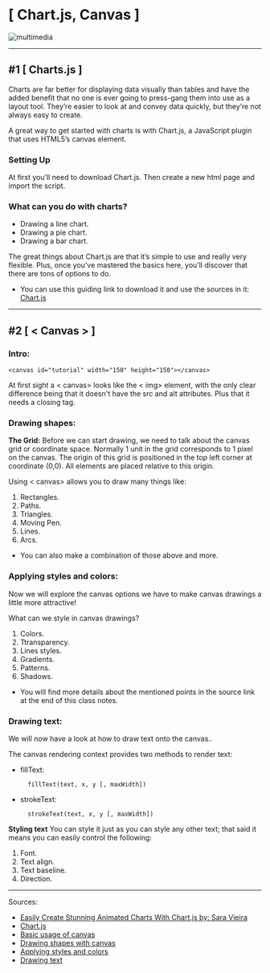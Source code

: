 # **[ Chart.js, Canvas ]**
![multimedia](https://support.infogram.com/hc/article_attachments/360022434134/tabs.gif)

<hr>

## **#1 [ Charts.js ]**
Charts are far better for displaying data visually than tables and have the added benefit that no one is ever going to press-gang them into use as a layout tool. They’re easier to look at and convey data quickly, but they’re not always easy to create.

A great way to get started with charts is with Chart.js, a JavaScript plugin that uses HTML5’s canvas element.

### **Setting Up**<br>
At first you'll need to download Chart.js. Then create a new html page and import the script.

### **What can you do with charts?**<br>
- Drawing a line chart.
- Drawing a pie chart.
- Drawing a bar chart.

The great things about Chart.js are that it’s simple to use and really very flexible. Plus, once you’ve mastered the basics here, you’ll discover that there are tons of options to do.

* You can use this guiding link to download it and use the sources in it: [Chart.js](https://www.chartjs.org/docs/latest/)

<hr>

## **#2 [ < Canvas > ]**

### **Intro:**

    <canvas id="tutorial" width="150" height="150"></canvas>

At first sight a < canvas> looks like the < img> element, with the only clear difference being that it doesn't have the src and alt attributes. Plus that it needs a closing tag.

### **Drawing shapes:**
**The Grid:** Before we can start drawing, we need to talk about the canvas grid or coordinate space. Normally 1 unit in the grid corresponds to 1 pixel on the canvas. The origin of this grid is positioned in the top left corner at coordinate (0,0). All elements are placed relative to this origin.


Using < canvas> allows you to draw many things like:<br>
1. Rectangles.
2. Paths.
3. Triangles.
4. Moving Pen.
5. Lines.
6. Arcs.

- You can also make a combination of those above and more.

### **Applying styles and colors:**

Now we will explore the canvas options we have to make canvas drawings a little more attractive!

What can we style in canvas drawings?<br>
1. Colors.
2. Ttransparency.
3. Lines styles.
4. Gradients.
5. Patterns.
6. Shadows.

* You will find more details about the mentioned points in the source link at the end of this class notes.

### **Drawing text:**
We will now have a look at how to draw text onto the canvas..

The canvas rendering context provides two methods to render text:
* fillText:

        fillText(text, x, y [, maxWidth])

* strokeText:

        strokeText(text, x, y [, maxWidth])

**Styling text**
You can style it just as you can style any other text; that said it means you can easily control the following:

1. Font.
2. Text align.
3. Text baseline.
4. Direction.
<hr>

Sources:
* [Easily Create Stunning Animated Charts With Chart.js by: Sara Vieira](https://www.webdesignerdepot.com/2013/11/easily-create-stunning-animated-charts-with-chart-js/)
* [Chart.js](https://www.chartjs.org/docs/latest/)
* [Basic usage of canvas](https://developer.mozilla.org/en-US/docs/Web/API/Canvas_API/Tutorial/Basic_usage)
* [Drawing shapes with canvas](https://developer.mozilla.org/en-US/docs/Web/API/Canvas_API/Tutorial/Drawing_shapes)
* [Applying styles and colors](https://developer.mozilla.org/en-US/docs/Web/API/Canvas_API/Tutorial/Applying_styles_and_colors)
* [Drawing text](https://developer.mozilla.org/en-US/docs/Web/API/Canvas_API/Tutorial/Drawing_text)